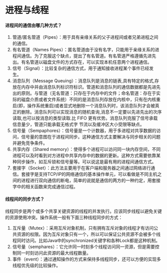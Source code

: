 # 进程与线程

#### 进程间的通信由哪几种方式？

1. 管道/匿名管道（Pipes）：用于具有亲缘关系的父子进程间或者兄弟进程之间的通信。
2. 有名管道（Names Pipes）：匿名管道由于没有名字，只能用于亲缘关系的进程间通信。为了克服这个缺点，提出了有名管道。有名管道严格遵循先进先出。有名管道以磁盘文件的方式存在，可以实现本机任意两个进程通信。
3. 信号（Signal）：比较复杂的通信方式，用于通知接收进程某个事件已经发生。
4. 消息队列（Message Queuing）：消息队列是消息的链表,具有特定的格式,存放在内存中并由消息队列标识符标识。管道和消息队列的通信数据都是先进先出的原则。与管道（无名管道：只存在于内存中的文件；命名管道：存在于实际的磁盘介质或者文件系统）不同的是消息队列存放在内核中，只有在内核重启(即，操作系统重启)或者显式地删除一个消息队列时，该消息队列才会被真正的删除。消息队列可以实现消息的随机查询,消息不一定要以先进先出的次序读取,也可以按消息的类型读取.比 FIFO 更有优势。消息队列克服了信号承载信息量少，管道只能承载无格式字 节流以及缓冲区大小受限等缺点。
5. 信号量（Sempaphores）：信号量是一个计数器，用于多进程对共享数据的访问，信号量的意图在于进程间同步。这种通信方式主要解决与同步相关的问题并避免竞争条件。
6. 共享内存（Shared memory）：使得多个进程可以访问同一块内存空间，不同进程可以及时看到对方进程中共享内存中的数据的更新。这种方式需要依靠某种同步操作，如互斥锁和信号量等。可以说这是最有用的进程间通信方式。
7. 套接字（Socket）：此方法主要用于在客户端和服务器之间通过网络进行通信。套接字是支持TCP/IP的网络通信的基本操作单元，可以看做是不同主机之间的进程进行双向通信的断电，简单的说就是通信的两方的一种约定，用套接字中的相关函数来完成通信过程。

#### 线程间的同步方式？

线程同步是两个或多个共享关键资源的线程的并发执行。应该同步线程以避免关键的资源使用冲突。操作系统一般有下面三种线程同步的方式：

1. 互斥量（Mutex）：采用互斥对象机制，只有拥有互斥对象的线程才有访问公共资源的权限。因为互斥对象只有一个，所以可以保证公共资源不会被多个线程同时访问。比如Java中的synchronized关键字和各种Lock都是这种机制。
2. 信号量（semphares）：它允许同一时刻多个线程访问同一资源，但是需要控制同一时刻访问此资源的最大线程数量。
3. 事件（event）：通过通知操作的方式来保持多线程同步，还可以方便的实现多线程优先级的比较操作。

